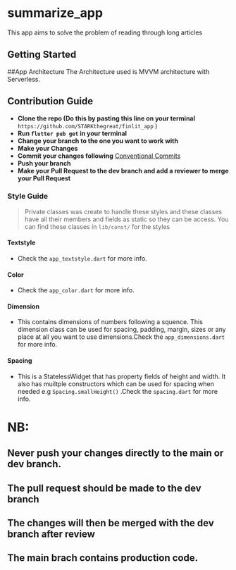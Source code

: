 # summarize_app

This app aims to solve the problem of reading through long articles

## Getting Started

##App Architecture 
The Architecture used is MVVM architecture with Serverless.

## Contribution Guide 

 - **Clone the repo (Do this by pasting this line on your terminal** `https://github.com/STARKthegreat/finlit_app` )
 - **Run `flutter pub get` in your terminal**
 - **Change your branch to the one you want to work with**
 - **Make your Changes**
 - **Commit your changes following** [Conventional Commits](https://www.conventionalcommits.org/en/v1.0.0/)
 - **Push your branch**
 - **Make your Pull Request to the dev branch and add a reviewer to merge your Pull Request**
### Style Guide 
  
  > Private classes was create to handle these styles and these classes have all their members and fields as static so they can be access.
  > You can find these classes in `lib/const/` for the styles


#### Textstyle

 -  Check the  `app_textstyle.dart` for more info.
 
 #### Color
 
 -  Check the  `app_color.dart` for more info.
 
 
  #### Dimension
 
 - This contains dimensions of numbers following a squence. This dimension class can be used for spacing, padding, margin, sizes or any place at all you want to use dimensions.Check the  `app_dimensions.dart` for more info.
 
 
  #### Spacing
 
 - This is a StatelessWidget that has property fields of height and width. It also has muiltple constructors which can be used for spacing when needed e.g `Spacing.smallHeight()` .Check the  `spacing.dart` for more info.
 
 # NB: 
## Never push your changes directly to the main or dev branch. 
## The pull request should be made to the dev branch
## The changes will then be merged with the dev branch after review
## The main brach contains production code.

